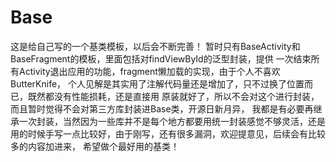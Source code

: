 # Base
这是给自己写的一个基类模板，以后会不断完善！
暂时只有BaseActivity和BaseFragment的模板，里面包括对findViewById的泛型封装，提供
一次结束所有Activity退出应用的功能，fragment懒加载的实现，由于个人不喜欢ButterKnife，
个人见解是其实用了注解代码量还是增加了，只不过换了位置而已，既然都没有性能损耗，还是直接用
原装就好了，所以不会对这个进行封装，而且暂时觉得不会对第三方库封装进Base类，开源日新月异，
我都是有必要再继承一次封装，当然因为一些库并不是每个地方都要用统一封装感觉不够灵活，还是
用的时候手写一点比较好，由于刚写，还有很多漏洞，欢迎提意见，后续会有比较多的内容加进来，
希望做个最好用的基类！
